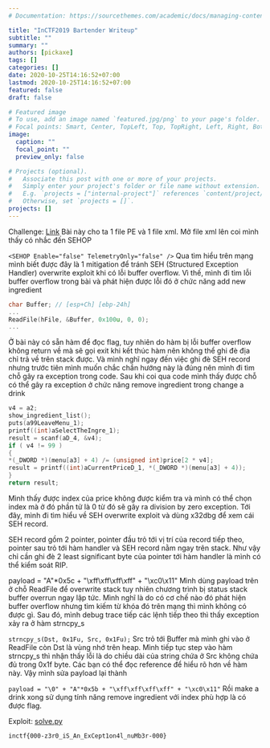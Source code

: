 ```yaml
---
# Documentation: https://sourcethemes.com/academic/docs/managing-content/

title: "InCTF2019 Bartender Writeup"
subtitle: ""
summary: ""
authors: [pickaxe]
tags: []
categories: []
date: 2020-10-25T14:16:52+07:00
lastmod: 2020-10-25T14:16:52+07:00
featured: false
draft: false

# Featured image
# To use, add an image named `featured.jpg/png` to your page's folder.
# Focal points: Smart, Center, TopLeft, Top, TopRight, Left, Right, BottomLeft, Bottom, BottomRight.
image:
  caption: ""
  focal_point: ""
  preview_only: false

# Projects (optional).
#   Associate this post with one or more of your projects.
#   Simply enter your project's folder or file name without extension.
#   E.g. `projects = ["internal-project"]` references `content/project/deep-learning/index.md`.
#   Otherwise, set `projects = []`.
projects: []
---
```


Challenge: [Link](https://github.com/minhbq-99/ctf/tree/master/inctf2019/bartender/files)
Bài này cho ta 1 file PE và 1 file xml. Mở file xml lên coi mình thấy có nhắc đến SEHOP

`<SEHOP Enable="false" TelemetryOnly="false" />`
Qua tìm hiểu trên mạng mình biết được đây là 1 mitigation để tránh SEH (Structured Exception Handler) overwrite exploit khi có lỗi buffer overflow. Vì thế, mình đi tìm lỗi buffer overflow trong bài và phát hiện được lỗi đó ở chức năng add new ingredient
```c
char Buffer; // [esp+Ch] [ebp-24h]
...
ReadFile(hFile, &Buffer, 0x100u, 0, 0);
...
```
Ở bài này có sẵn hàm để đọc flag, tuy nhiên do hàm bị lỗi buffer overflow không return về mà sẽ gọi exit khi kết thúc hàm nên không thể ghi đè địa chỉ trả về trên stack được. Và mình nghĩ ngay đến việc ghi đè SEH record nhưng trước tiên mình muốn chắc chắn hướng này là đúng nên mình đi tìm chỗ gây ra exception trong code. Sau khi coi qua code mình thấy được chỗ có thể gây ra exception ở chức năng remove ingredient trong change a drink
```c
v4 = a2;
show_ingredient_list();
puts(a99LeaveMenu_1);
printf((int)aSelectTheIngre_1);
result = scanf(aD_4, &v4);
if ( v4 != 99 )
{
*(_DWORD *)(menu[a3] + 4) /= (unsigned int)price[2 * v4];
result = printf((int)aCurrentPriceD_1, *(_DWORD *)(menu[a3] + 4));
}
return result;
```
Mình thấy được index của price không được kiểm tra và mình có thể chọn index mà ở đó phần tử là 0 từ đó sẽ gây ra division by zero exception.
Tới đây, mình đi tìm hiểu về SEH overwrite exploit và dùng x32dbg để xem cái SEH record.

SEH record gồm 2 pointer, pointer đầu trỏ tới vị trí của record tiếp theo, pointer sau trỏ tới hàm handler và SEH record nằm ngay trên stack. Như vậy chỉ cần ghi đè 2 least significant byte của pointer tới hàm handler là mình có thể kiểm soát RIP.

payload = "A"*0x5c + "\xff\xff\xff\xff" + "\xc0\x11"
Mình dùng payload trên ở chỗ ReadFile để overwrite stack tuy nhiên chương trình bị status stack buffer overrun ngay lập tức. Mình nghĩ là do có cơ chế nào đó phát hiện buffer overflow nhưng tìm kiếm từ khóa đó trên mạng thì mình không có được gì. Sau đó, mình debug trace tiếp các lệnh tiếp theo thì thấy exception xảy ra ở hàm strncpy_s

`strncpy_s(Dst, 0x1Fu, Src, 0x1Fu);`
Src trỏ tới Buffer mà mình ghi vào ở ReadFile còn Dst là vùng nhớ trên heap. Mình tiếp tục step vào hàm strncpy_s thì nhận thấy lỗi là do chiều dài của string chứa ở Src không chứa đủ trong 0x1f byte. Các bạn có thể đọc reference để hiểu rõ hơn về hàm này. Vậy mình sửa payload lại thành

`payload = "\0" + "A"*0x5b + "\xff\xff\xff\xff" + "\xc0\x11"`
Rồi make a drink xong sử dụng tính năng remove ingredient với index phù hợp là có được flag.

Exploit: [solve.py](https://github.com/minhbq-99/ctf/blob/master/inctf2019/bartender/solve.py)

`inctf{000-z3r0_iS_An_ExCept1on4l_nuMb3r-000}`
